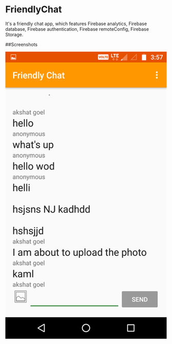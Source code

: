 # FriendlyChat

It's a friendly chat app, which features Firebase analytics, Firebase database, Firebase authentication, Firebase remoteConfig, Firebase Storage.

##Screenshots

![Phone Main Layout](https://github.com/akshatgoel20/FriendlyChat/blob/master/Screenshot_20161227-155723.png)


